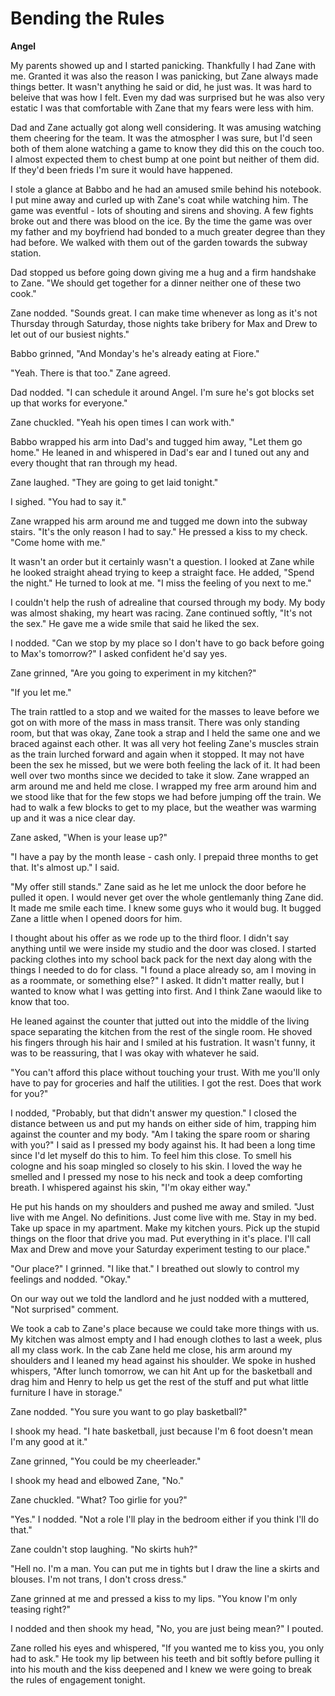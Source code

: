 # Bending the Rules

**Angel**

My parents showed up and I started panicking.  Thankfully I had Zane with me.  Granted it was also the reason I was panicking, but Zane always made things better.  It wasn't anything he said or did, he just was.  It was hard to beleive that was how I felt.  Even my dad was surprised but he was also very estatic I was that comfortable with Zane that my fears were less with him.

Dad and Zane actually got along well considering.  It was amusing watching them cheering for the team.  It was the atmospher I was sure, but I'd seen both of them alone watching a game to know they did this on the couch too.  I almost expected them to chest bump at one point but neither of them did.  If they'd been frieds I'm sure it would have happened.

I stole a glance at Babbo and he had an amused smile behind his notebook.  I put mine away and curled up with Zane's coat while watching him.  The game was eventful - lots of shouting and sirens and shoving.  A few fights broke out and there was blood on the ice.  By the time the game was over my father and my boyfriend had bonded to a much greater degree than they had before.  We walked with them out of the garden towards the subway station.

Dad stopped us before going down giving me a hug and a firm handshake to Zane.  "We should get together for a dinner neither one of these two cook."

Zane nodded.  "Sounds great.  I can make time whenever as long as it's not Thursday through Saturday, those nights take bribery for Max and Drew to let out of our busiest nights."

Babbo grinned, "And Monday's he's already eating at Fiore."

"Yeah. There is that too." Zane  agreed.

Dad nodded.  "I can schedule it around Angel.  I'm sure he's got blocks set up that works for everyone."

Zane chuckled.  "Yeah his open times I can work with."

Babbo wrapped his arm into Dad's and tugged him away, "Let them go home."  He leaned in and whispered in Dad's ear and I tuned out any and every thought that ran through my head.

Zane laughed.  "They are going to get laid tonight."

I sighed.  "You had to say it."

Zane wrapped his arm around me and tugged me down into the subway stairs.  "It's the only reason I had to say."  He pressed a kiss to my check.  "Come home with me."

It wasn't an order but it certainly wasn't a question.  I looked at Zane while he looked straight ahead trying to keep a straight face.  He added, "Spend the night."  He turned to look at me.  "I miss the feeling of you next to me."

I couldn't help the rush of adrealine that coursed through my body.  My body was almost shaking, my heart was racing.  Zane continued softly, "It's not the sex."  He gave me a wide smile that said he liked the sex.

I nodded.  "Can we stop by my place so I don't have to go back before going to Max's tomorrow?" I asked confident he'd say yes.

Zane grinned, "Are you going to experiment in my kitchen?"

"If you let me."

The train rattled to a stop and we waited for the masses to leave before we got on with more of the mass in mass transit.  There was only standing room, but that was okay, Zane took a strap and I held the same one and we braced against each other.  It was all very hot feeling Zane's muscles strain as the train lurched forward and again when it stopped.  It may not have been the sex he missed, but we were both feeling the lack of it.  It had been well over two months since we decided to take it slow.  Zane wrapped an arm around me and held me close.  I wrapped my free arm around him and we stood like that for the few stops we had before jumping off the train.  We had to walk a few blocks to get to my place, but the weather was warming up and it was a nice clear day.

Zane asked, "When is your lease up?"

"I have a pay by the month lease - cash only.  I prepaid three months to get that.  It's almost up." I said.

"My offer still stands."  Zane said as he let me unlock the door before he pulled it open.  I would never get over the whole gentlemanly thing Zane did.  It made me smile each time.  I knew some guys who it would bug.  It bugged Zane a little when I opened doors for him.

I thought about his offer as we rode up to the third floor.  I didn't say anything until we were inside my studio and the door was closed.  I started packing clothes into my school back pack for the next day along with the things I needed to do for class.  "I found a place already so, am I moving in as a roommate, or something else?"  I asked.  It didn't matter really, but I wanted to know what I was getting into first.  And I think Zane waould like to know that too.

He leaned against the counter that jutted out into the middle of the living space separating the kitchen from the rest of the single room.  He shoved his fingers through his hair and I smiled at his fustration.  It wasn't funny, it was to be reassuring, that I was okay with whatever he said.

"You can't afford this place without touching your trust.  With me you'll only have to pay for groceries and half the utilities.  I got the rest.  Does that work for you?"

I nodded, "Probably, but that didn't answer my question."  I closed the distance between us and put my hands on either side of him, trapping him against the counter and my body.  "Am I taking the spare room or sharing with you?"  I said as I pressed my body against his.  It had been a long time since I'd let myself do this to him.  To feel him this close.  To smell his cologne and his soap mingled so closely to his skin.  I loved the way he smelled and I pressed my nose to his neck and took a deep comforting breath.  I whispered against his skin, "I'm okay either way."

He put his hands on my shoulders and pushed me away and smiled.  "Just live with me Angel.  No definitions.  Just come live with me.  Stay in my bed.  Take up space in my apartment.  Make my kitchen yours.  Pick up the stupid things on the floor that drive you mad.  Put everything in it's place. I'll call Max and Drew and move your Saturday experiment testing to our place."

"Our place?"  I grinned.  "I like that."  I breathed out slowly to control my feelings and nodded.  "Okay."

On our way out we told the landlord and he just nodded with a muttered, "Not surprised" comment.

We took a cab to Zane's place because we could take more things with us.  My kitchen was almost empty and I had enough clothes to last a week, plus all my class work.  In the cab Zane held me close, his arm around my shoulders and I leaned my head against his shoulder.  We spoke in hushed whispers, "After lunch tomorrow, we can hit Ant up for the basketball and drag him and Henry to help us get the rest of the stuff and put what little furniture I have in storage."

Zane nodded.  "You sure you want to go play basketball?"

I shook my head.  "I hate basketball, just because I'm 6 foot doesn't mean I'm any good at it."

Zane grinned, "You could be my cheerleader."

I shook my head and elbowed Zane, "No."

Zane chuckled.  "What?  Too girlie for you?"

"Yes." I nodded.  "Not a role I'll play in the bedroom either if you think I'll do that."

Zane couldn't stop laughing.  "No skirts huh?"

"Hell no.  I'm a man.  You can put me in tights but I draw the line a skirts and blouses.  I'm not trans, I don't cross dress."

Zane grinned at me and pressed a kiss to my lips.  "You know I'm only teasing right?"

I nodded and then shook my head, "No, you are just being mean?" I pouted.

Zane rolled his eyes and whispered, "If you wanted me to kiss you, you only had to ask."  He took my lip between his teeth and bit softly before pulling it into his mouth and the kiss deepened and I knew we were going to break the rules of engagement tonight.